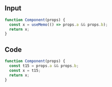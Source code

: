
## Input

```javascript
function Component(props) {
  const x = useMemo(() => props.a && props.b);
  return x;
}

```

## Code

```javascript
function Component(props) {
  const t15 = props.a && props.b;
  const x = t15;
  return x;
}

```
      
